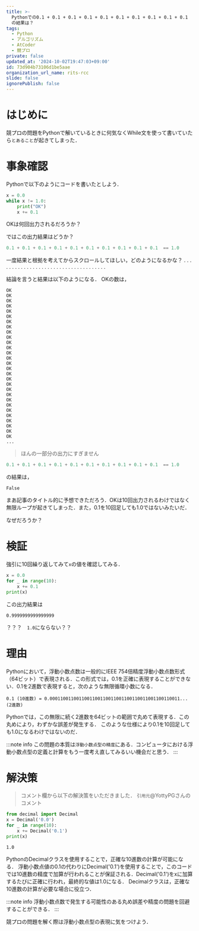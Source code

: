 ```yaml
---
title: >-
  Pythonでの0.1 + 0.1 + 0.1 + 0.1 + 0.1 + 0.1 + 0.1 + 0.1 + 0.1 + 0.1  == 1.0
  の結果は？
tags:
  - Python
  - アルゴリズム
  - AtCoder
  - 競プロ
private: false
updated_at: '2024-10-02T19:47:03+09:00'
id: 73d904b73106d1be5aae
organization_url_name: rits-rcc
slide: false
ignorePublish: false
---
```

# はじめに
競プロの問題をPythonで解いているときに何気なくWhile文を使って書いていたら`とあること`が起きてしまった．

# 事象確認
Pythonで以下のようにコードを書いたとしよう．
```py
x = 0.0
while x != 1.0:
    print("OK")
    x += 0.1
```
OKは何回出力されるだろうか？

ではこの出力結果はどうか？
```py
0.1 + 0.1 + 0.1 + 0.1 + 0.1 + 0.1 + 0.1 + 0.1 + 0.1 + 0.1  == 1.0
```

一度結果と根拠を考えてからスクロールしてほしい，どのようになるかな？
.
.
.
.
.
.
.
.
.
.
.
.
.
.
.
.
.
.
.
.
.
.
.
.
.
.
.
.
.
.
.
.
.
.
.
.
.


結論を言うと結果は以下のようになる．
OKの数は，
```
OK
OK
OK
OK
OK
OK
OK
OK
OK
OK
OK
OK
OK
OK
OK
OK
OK
OK
OK
OK
OK
OK
OK
OK
OK
OK
OK
OK
OK
...
```
> ほんの一部分の出力にすぎません

```py
0.1 + 0.1 + 0.1 + 0.1 + 0.1 + 0.1 + 0.1 + 0.1 + 0.1 + 0.1  == 1.0
```
の結果は，

```
False
```

まあ記事のタイトル的に予想できただろう．OKは10回出力されるわけではなく無限ループが起きてしまった．また，0.1を10回足しても1.0ではないみたいだ．

なぜだろうか？

# 検証
強引に10回繰り返してみて`x`の値を確認してみる．
```py
x = 0.0
for _ in range(10):
    x += 0.1
print(x)
```
この出力結果は
```
0.9999999999999999
```
？？？　`1.0`にならない？？

# 理由
Pythonにおいて，浮動小数点数は一般的にIEEE 754倍精度浮動小数点数形式（64ビット）で表現される．この形式では，0.1を正確に表現することができない．0.1を2進数で表現すると，次のような無限循環小数になる．
```
0.1 (10進数) = 0.0001100110011001100110011001100110011001100110011... (2進数)
```
Pythonでは，この無限に続く2進数を64ビットの範囲で丸めて表現する．この丸めにより，わずかな誤差が発生する．
このような仕様により0.1を10回足しても1.0になるわけではないのだ．

:::note info
この問題の本質は`浮動小数点型の精度`にある．コンピュータにおける浮動小数点型の定義と計算をもう一度考え直してみるいい機会だと思う．
:::
# 解決策
>コメント欄から以下の解決策をいただきました．
>`引用元`@YottyPGさんのコメント

```py
from decimal import Decimal
x = Decimal('0.0')
for _ in range(10):
    x += Decimal('0.1')
print(x)
```
```
1.0
```
PythonのDecimalクラスを使用することで，正確な10進数の計算が可能になる．
浮動小数点値の0.1の代わりにDecimal('0.1')を使用することで，このコードでは10進数の精度で加算が行われることが保証される．Decimal('0.1')をxに加算するたびに正確に行われ，最終的な値は1.0になる．
Decimalクラスは，正確な10進数の計算が必要な場合に役立つ．

:::note info
浮動小数点数で発生する可能性のある丸め誤差や精度の問題を回避することができる．
:::



競プロの問題を解く際は浮動小数点型の表現に気をつけよう．
